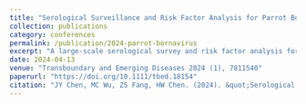 ```yaml
---
title: "Serological Surveillance and Risk Factor Analysis for Parrot Bornavirus in Taiwan"
collection: publications
category: conferences
permalink: /publication/2024-parrot-bornavirus
excerpt: "A large-scale serological survey and risk factor analysis for Parrot Bornavirus in Taiwan."
date: 2024-04-13
venue: "Transboundary and Emerging Diseases 2024 (1), 7811540"
paperurl: "https://doi.org/10.1111/tbed.18154"
citation: "JY Chen, MC Wu, ZS Fang, HW Chen. (2024). &quot;Serological Surveillance and Risk Factor Analysis for Parrot Bornavirus in Taiwan.&quot; <i>Transboundary and Emerging Diseases</i> 2024(1):7811540."
---
```

